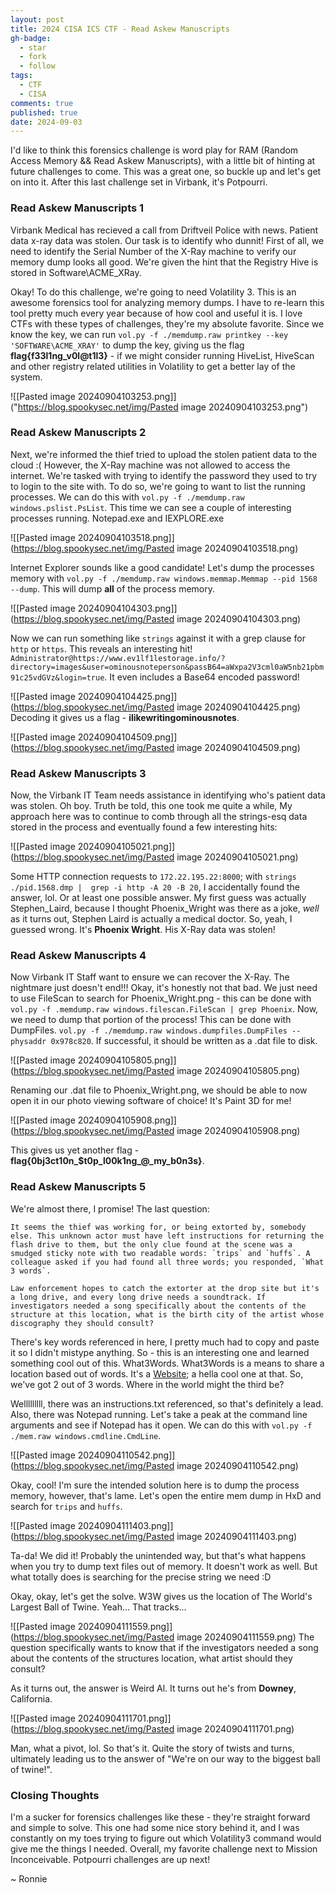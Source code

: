 ```yaml
---
layout: post
title: 2024 CISA ICS CTF - Read Askew Manuscripts
gh-badge:
  - star
  - fork
  - follow
tags:
  - CTF
  - CISA
comments: true
published: true
date: 2024-09-03
---
```

I'd like to think this forensics challenge is word play for RAM (Random Access Memory && Read Askew Manuscripts), with a little bit of hinting at future challenges to come. This was a great one, so buckle up and let's get on into it. After this last challenge set in Virbank, it's Potpourri.

### Read Askew Manuscripts 1
Virbank Medical has recieved a call from Driftveil Police with news. Patient data x-ray data was stolen. Our task is to identify who dunnit! First of all, we need to identify the Serial Number of the X-Ray machine to verify our memory dump looks all good. We're given the hint that the Registry Hive is stored in Software\\ACME_XRay.

Okay! To do this challenge, we're going to need Volatility 3. This is an awesome forensics tool for analyzing memory dumps. I have to re-learn this tool pretty much every year because of how cool and useful it is. I love CTFs with these types of challenges, they're my absolute favorite. Since we know the key, we can run ``vol.py -f ./memdump.raw printkey --key 'SOFTWARE\ACME_XRAY'`` to dump the key, giving us the flag **flag{f33l1ng_v0l@t1l3}** - if we might consider running HiveList, HiveScan and other registry related utilities in Volatility to get a better lay of the system.

![[Pasted image 20240904103253.png]]("https://blog.spookysec.net/img/Pasted image 20240904103253.png")

### Read Askew Manuscripts 2
Next, we're informed the thief tried to upload the stolen patient data to the cloud :( However, the X-Ray machine was not allowed to access the internet. We're tasked with trying to identify the password they used to try to login to the site with. To do so, we're going to want to list the running processes. We can do this with ``vol.py -f ./memdump.raw windows.pslist.PsList``. This time we can see a couple of interesting processes running. Notepad.exe and IEXPLORE.exe

![[Pasted image 20240904103518.png]](https://blog.spookysec.net/img/Pasted image 20240904103518.png)

Internet Explorer sounds like a good candidate! Let's dump the processes memory with ``vol.py -f ./memdump.raw windows.memmap.Memmap --pid 1568 --dump``. This will dump **all** of the process memory.

![[Pasted image 20240904104303.png]](https://blog.spookysec.net/img/Pasted image 20240904104303.png)

Now we can run something like ``strings`` against it with a grep clause for ``http`` or ``https``. This reveals an interesting hit! ``Administrator@https://www.ev1lf1lestorage.info/?directory=images&user=ominousnoteperson&passB64=aWxpa2V3cml0aW5nb21pbm91c25vdGVz&login=true``. It even includes a Base64 encoded password! 

![[Pasted image 20240904104425.png]](https://blog.spookysec.net/img/Pasted image 20240904104425.png)
Decoding it gives us a flag - **ilikewritingominousnotes**.

![[Pasted image 20240904104509.png]](https://blog.spookysec.net/img/Pasted image 20240904104509.png)
### Read Askew Manuscripts 3
Now, the Virbank IT Team needs assistance in identifying who's patient data was stolen. Oh boy. Truth be told, this one took me quite a while, My approach here was to continue to comb through all the strings-esq data stored in the process and eventually found a few interesting hits:

![[Pasted image 20240904105021.png]](https://blog.spookysec.net/img/Pasted image 20240904105021.png)

Some HTTP connection requests to ``172.22.195.22:8000``; with ``strings ./pid.1568.dmp |  grep -i http -A 20 -B 20``, I accidentally found the answer, lol. Or at least one possible answer. My first guess was actually Stephen_Laird, because I thought Phoenix_Wright was there as a joke, *well* as it turns out, Stephen Laird is actually a medical doctor. So, yeah, I guessed wrong. It's **Phoenix Wright**. His X-Ray data was stolen!

### Read Askew Manuscripts 4
Now Virbank IT Staff want to ensure we can recover the X-Ray. The nightmare just doesn't end!!! Okay, it's honestly not that bad. We just need to use FileScan to search for Phoenix_Wright.png - this can be done with ``vol.py -f .memdump.raw windows.filescan.FileScan | grep Phoenix``. Now, we need to dump that portion of the process! This can be done with DumpFiles. ``vol.py -f ./memdump.raw windows.dumpfiles.DumpFiles --physaddr 0x978c820``.  If successful, it should be written as a .dat file to disk.

![[Pasted image 20240904105805.png]](https://blog.spookysec.net/img/Pasted image 20240904105805.png)

Renaming our .dat file to Phoenix_Wright.png, we should be able to now open it in our photo viewing software of choice! It's Paint 3D for me!

![[Pasted image 20240904105908.png]](https://blog.spookysec.net/img/Pasted image 20240904105908.png)

This gives us yet another flag - **flag{0bj3ct10n\_$t0p\_l00k1ng\_@\_my\_b0n3s}**. 
### Read Askew Manuscripts 5
We're almost there, I promise! The last question: 

```
It seems the thief was working for, or being extorted by, somebody else. This unknown actor must have left instructions for returning the flash drive to them, but the only clue found at the scene was a smudged sticky note with two readable words: `trips` and `huffs`. A colleague asked if you had found all three words; you responded, `What 3 words`.  
  
Law enforcement hopes to catch the extorter at the drop site but it's a long drive, and every long drive needs a soundtrack. If investigators needed a song specifically about the contents of the structure at this location, what is the birth city of the artist whose discography they should consult?
```

There's key words referenced in here, I pretty much had to copy and paste it so I didn't mistype anything. So - this is an interesting one and learned something cool out of this. What3Words. What3Words is a means to share a location based out of words. It's a [Website](https://what3words.com/); a hella cool one at that. So, we've got 2 out of 3 words. Where in the world might the third be?

Welllllllll, there was an instructions.txt referenced, so that's definitely a lead. Also, there was Notepad running. Let's take a peak at the command line arguments and see if Notepad has it open. We can do this with ``vol.py -f ./mem.raw windows.cmdline.CmdLine``.

![[Pasted image 20240904110542.png]](https://blog.spookysec.net/img/Pasted image 20240904110542.png)

Okay, cool! I'm sure the intended solution here is to dump the process memory, however, that's lame. Let's open the entire mem dump in HxD and search for ``trips`` and ``huffs``.

![[Pasted image 20240904111403.png]](https://blog.spookysec.net/img/Pasted image 20240904111403.png)

Ta-da! We did it! Probably the unintended way, but that's what happens when you try to dump text files out of memory. It doesn't work as well. But what totally does is searching for the precise string we need :D

Okay, okay, let's get the solve. W3W gives us the location of The World's Largest Ball of Twine. Yeah... That tracks...

![[Pasted image 20240904111559.png]](https://blog.spookysec.net/img/Pasted image 20240904111559.png)
The question specifically wants to know that if the investigators needed a song about the contents of the structures location, what artist should they consult?

As it turns out, the answer is Weird Al. It turns out he's from **Downey**, California.

![[Pasted image 20240904111701.png]](https://blog.spookysec.net/img/Pasted image 20240904111701.png)

Man, what a pivot, lol. So that's it. Quite the story of twists and turns, ultimately leading us to the answer of "We're on our way to the biggest ball of twine!".

### Closing Thoughts
I'm a sucker for forensics challenges like these - they're straight forward and simple to solve. This one had some nice story behind it, and I was constantly on my toes trying to figure out which Volatility3 command would give me the things I needed. Overall, my favorite challenge next to Mission Inconceivable. Potpourri challenges are up next!

~ Ronnie

